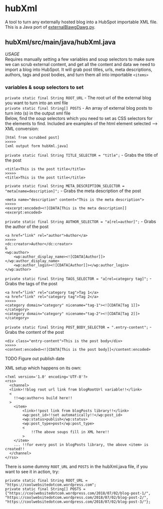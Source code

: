 # hubXml
A tool to turn any externally hosted blog into a HubSpot importable XML file. This is a Java port of [externalBlawgDawg.py](https://github.com/williamspiro/blawgDawg/blob/master/externalBlawgDawg.py).

## hubXml/src/main/java/hubXml.java
_USAGE_  
Requires manually setting a few variables and soup selectors to make sure we can scrub external content, and get all the content and data we need to import a blog into HubSpot. It will grab post titles, urls, meta descriptions, authors, tags and post bodies, and turn them all into importable `<items>`  

### __variables & soup selectors to set__
`private static final String ROOT_URL` - The root url of the external blog you want to turn into an xml file  
`private static final String[] POSTS` - An array of external blog posts to turn into <item>(s) in the output xml file  
Below, find the _soup_ selectors which you need to set as CSS selectors for the elements to find. Included are examples of the html element selected --> XML conversion:
```
[html from scrubbed post]
>>>>>
[xml output form hubXml.java]
```
`private static final String TITLE_SELECTOR = "title";` - Grabs the title of the post  
```
<title>This is the post title</title>
>>>>>
<title>This is the post title</title> 
```
`private static final String META_DESCRIPTION_SELECTOR = "meta[name=description]";` - Grabs the meta description of the post  
```
<meta name="description" content="This is the meta description"> 
>>>>>
<excerpt:encoded><![CDATA[This is the meta description]]<excerpt:encoded>
```
`private static final String AUTHOR_SELECTOR = "a[rel=author]";` - Grabs the author of the post  
```
<a href="link" rel="author">Author</a>
>>>>>
<dc:creator>Author</dc:creator>
&
<wp:author>
    <wp:author_display_name><![CDATA[Author]]></wp:author_display_name>
    <wp:author_login><![CDATA[Author]]></wp:author_login>
</wp:author>
```
`private static final String TAGS_SELECTOR = "a[rel=category tag]";` - Grabs the tags of the post  
```
<a href="link" rel="category tag">Tag 1</a>
<a href="link" rel="category tag">Tag 2</a>
>>>>>
<category domain="category" nicename="tag-1"><![CDATA[Tag 1]]></category>
<category domain="category" nicename="tag-2"><![CDATA[Tag 2]]></category>
```
`private static final String POST_BODY_SELECTOR = ".entry-content";` - Grabs the content of the post  
```
<div class="entry-content">This is the post body</div>
>>>>>
<content:encoded><![CDATA[This is the post body]]</content:encoded>
```
TODO Figure out publish date

XML setup which happens on its own:
```
<?xml version='1.0' encoding='UTF-8'?>
<rss>
  <channel>
  <link>!!blog root url link from blogRootUrl variable!!</link>
  <
    !!<wp:author>s build here!!
  >
    <item>
        <link>!!post link from blogPosts library!!</link>
        <wp:post_id>!!set automatically!!</wp:post_id>
        <wp:status>publish</wp:status>
        <wp:post_type>post</wp:post_type>
        <
            !!The above soups fill in XML here!!
        >
    </item>
    ... !!for every post in blogPosts library, the above <item> is created!!
  </channel>
</rss>
```

There is some dummy `ROOT_URL` and `POSTS` in the hubXml.java file, if you want to see it in action, try:
```
private static final String ROOT_URL = "https://coolwebsitedotcom.wordpress.com";
private static final String[] POSTS = {"https://coolwebsitedotcom.wordpress.com/2018/07/02/blog-post-1/", "https://coolwebsitedotcom.wordpress.com/2018/07/02/blog-post-2/", "https://coolwebsitedotcom.wordpress.com/2018/07/02/blog-post-3/"};
```
